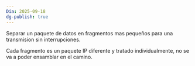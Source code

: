 ```yaml
---
Dia: 2025-09-18
dg-publish: true
---
```

Separar un paquete de datos en fragmentos mas pequeños para una transmision sin interrupciones. 

Cada fragmento es un paquete IP diferente y tratado individualmente, no se va a poder ensamblar en el camino.
